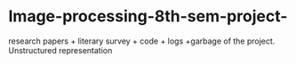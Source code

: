 Image-processing-8th-sem-project-
=================================

research papers + literary survey + code + logs +garbage of the project. Unstructured representation 
